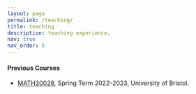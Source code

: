 ```yaml
---
layout: page
permalink: /teaching/
title: teaching
description: teaching experience, 
nav: true
nav_order: 5
---
```


#### Previous Courses 
- [MATH30028](https://www.bristol.ac.uk/unit-programme-catalogue/UnitDetails.jsa?ayrCode=25%2F26&unitCode=MATH30028), Spring Term 2022-2023, University of Bristol.
